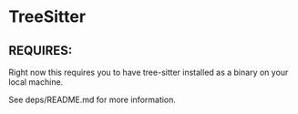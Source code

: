 # TreeSitter

## REQUIRES:
Right now this requires you to have tree-sitter installed as a binary on your local machine.

See deps/README.md for more information.
